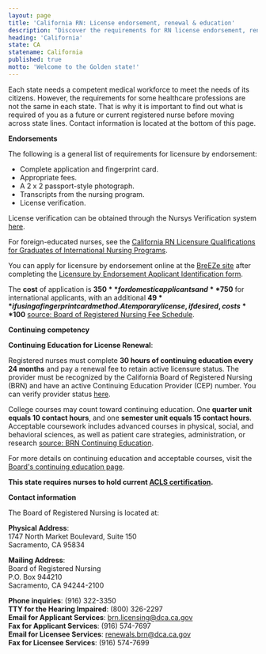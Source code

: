 ```yaml
---
layout: page
title: 'California RN: License endorsement, renewal & education'
description: "Discover the requirements for RN license endorsement, renewal, and continuing education in California. Stay current."
heading: 'California'
state: CA
statename: California
published: true
motto: 'Welcome to the Golden state!'
---
```


Each state needs a competent medical workforce to meet the needs of its citizens. However, the requirements for some healthcare professions are not the same in each state. That is why it is important to find out what is required of you as a future or current registered nurse before moving across state lines. Contact information is located at the bottom of this page.

**Endorsements**

The following is a general list of requirements for licensure by endorsement:

- Complete application and fingerprint card.
- Appropriate fees.
- A 2 x 2 passport-style photograph.
- Transcripts from the nursing program.
- License verification.

License verification can be obtained through the Nursys Verification system [here](https://www.nursys.com/NLV/NLVTerms.aspx).

For foreign-educated nurses, see the [California RN Licensure Qualifications for Graduates of International Nursing Programs](https://www.rn.ca.gov/pdfs/education/edp-i-35.pdf).

You can apply for licensure by endorsement online at the [BreEZe site](https://www.rn.ca.gov/pdfs/applicants/end-app.pdf) after completing the [Licensure by Endorsement Applicant Identification form](https://www.rn.ca.gov/pdfs/applicants/endidform.pdf).

The **cost** of application is **$350** for domestic applicants and **$750** for international applicants, with an additional **$49** if using a fingerprint card method. A temporary license, if desired, costs **$100** [source: Board of Registered Nursing Fee Schedule](https://www.rn.ca.gov).

**Continuing competency**

**Continuing Education for License Renewal**:

Registered nurses must complete **30 hours of continuing education every 24 months** and pay a renewal fee to retain active licensure status. The provider must be recognized by the California Board of Registered Nursing (BRN) and have an active Continuing Education Provider (CEP) number. You can verify provider status [here](https://www.rn.ca.gov/online/verify.shtml).

College courses may count toward continuing education. One **quarter unit equals 10 contact hours**, and one **semester unit equals 15 contact hours**. Acceptable coursework includes advanced courses in physical, social, and behavioral sciences, as well as patient care strategies, administration, or research [source: BRN Continuing Education](https://www.rn.ca.gov/licensees/ce-renewal.shtml).

For more details on continuing education and acceptable courses, visit the [Board's continuing education page](https://www.rn.ca.gov/licensees/ce-renewal.shtml).

**This state requires nurses to hold current [ACLS certification](https://www.acls.net/california-acls-pals-bls).**

**Contact information**

The Board of Registered Nursing is located at:

**Physical Address**:  
1747 North Market Boulevard, Suite 150  
Sacramento, CA 95834

**Mailing Address**:  
Board of Registered Nursing  
P.O. Box 944210  
Sacramento, CA 94244-2100

**Phone inquiries**: (916) 322-3350  
**TTY for the Hearing Impaired**: (800) 326-2297  
**Email for Applicant Services**: <brn.licensing@dca.ca.gov>  
**Fax for Applicant Services**: (916) 574-7697  
**Email for Licensee Services**: <renewals.brn@dca.ca.gov>  
**Fax for Licensee Services**: (916) 574-7699